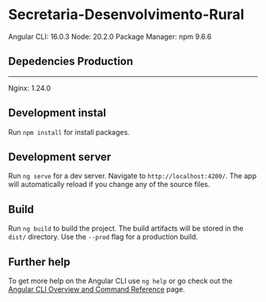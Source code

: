 # Secretaria-Desenvolvimento-Rural


Angular CLI: 16.0.3
Node: 20.2.0
Package Manager: npm 9.6.6


## Depedencies Production       
---------------------------------------------------------
Nginx: 1.24.0

## Development instal

Run `npm install` for install packages.

## Development server

Run `ng serve` for a dev server. Navigate to `http://localhost:4200/`. The app will automatically reload if you change any of the source files.


## Build

Run `ng build` to build the project. The build artifacts will be stored in the `dist/` directory. Use the `--prod` flag for a production build.

## Further help

To get more help on the Angular CLI use `ng help` or go check out the [Angular CLI Overview and Command Reference](https://angular.io/cli) page.
